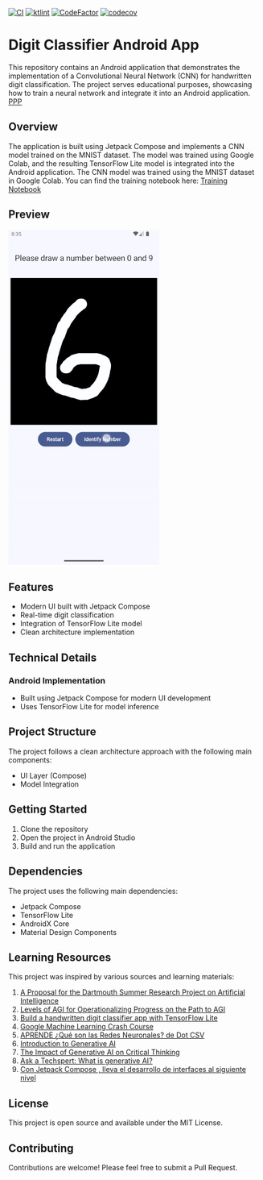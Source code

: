 
[![CI](https://github.com/andresserranodev/POC-DigitClassifier/actions/workflows/CI.yml/badge.svg)](https://github.com/andresserranodev/POC-DigitClassifier/actions/workflows/CI.yml)
[![ktlint](https://img.shields.io/badge/code%20style-%E2%9D%A4-FF4081.svg)](https://ktlint.github.io)
[![CodeFactor](https://www.codefactor.io/repository/github/andresserranodev/poc-digitclassifier/badge/main)](https://www.codefactor.io/repository/github/andresserranodev/poc-digitclassifier/overview/main)
[![codecov](https://codecov.io/gh/andresserranodev/POC-DigitClassifier/graph/badge.svg?token=0HY0U1KXMA)](https://codecov.io/gh/andresserranodev/POC-DigitClassifier)

# Digit Classifier Android App

This repository contains an Android application that demonstrates the implementation of a Convolutional Neural Network (CNN) for handwritten digit classification. The project serves educational purposes, showcasing how to train a neural network and integrate it into an Android application.
[PPP](https://docs.google.com/presentation/d/1s2gGfQZfQN1WPaiPBY6wjbwxg20DGCKVFaIyTeB805A/edit?usp=sharing)

## Overview

The application is built using Jetpack Compose and implements a CNN model trained on the MNIST dataset. The model was trained using Google Colab, and the resulting TensorFlow Lite model is integrated into the Android application. 
The CNN model was trained using the MNIST dataset in Google Colab. You can find the training notebook here:
[Training Notebook](https://github.com/andresserranodev/ColabDigitClassifier/blob/main/DigitClassifier.ipynb)

## Preview
![Preview](https://github.com/andresserranodev/POC-DigitClassifier/blob/main/previews/preview.gif)

## Features

- Modern UI built with Jetpack Compose
- Real-time digit classification
- Integration of TensorFlow Lite model
- Clean architecture implementation

## Technical Details

### Android Implementation
- Built using Jetpack Compose for modern UI development
- Uses TensorFlow Lite for model inference

## Project Structure

The project follows a clean architecture approach with the following main components:
- UI Layer (Compose)
- Model Integration

## Getting Started

1. Clone the repository
2. Open the project in Android Studio
3. Build and run the application

## Dependencies

The project uses the following main dependencies:
- Jetpack Compose
- TensorFlow Lite
- AndroidX Core
- Material Design Components

## Learning Resources

This project was inspired by various sources and learning materials:

1. [A Proposal for the Dartmouth Summer Research Project on Artificial Intelligence](http://jmc.stanford.edu/articles/dartmouth.html)
2. [Levels of AGI for Operationalizing Progress on the Path to AGI](https://arxiv.org/abs/2311.02462)
3. [Build a handwritten digit classifier app with TensorFlow Lite](https://developer.android.com/codelabs/digit-classifier-tflite#4)
4. [Google Machine Learning Crash Course](https://developers.google.com/machine-learning/crash-course)
5. [APRENDE ¿Qué son las Redes Neuronales? de Dot CSV](https://www.youtube.com/playlist?list=PL-Ogd76BhmcB9OjPucsnc2-piEE96jJDQ)
6. [Introduction to Generative AI](https://www.cloudskillsboost.google/paths/118/course_templates/536)
7. [The Impact of Generative AI on Critical Thinking](https://www.microsoft.com/en-us/research/publication/the-impact-of-generative-ai-on-critical-thinking-self-reported-reductions-in-cognitive-effort-and-confidence-effects-from-a-survey-of-knowledge-workers/)
8. [Ask a Techspert: What is generative AI?](https://blog.google/inside-google/googlers/ask-a-techspert/what-is-generative-ai/)
9. [Con Jetpack Compose , lleva el desarrollo de interfaces al siguiente nivel](https://devexpert.io/compose-expert/)

## License

This project is open source and available under the MIT License.

## Contributing

Contributions are welcome! Please feel free to submit a Pull Request. 

